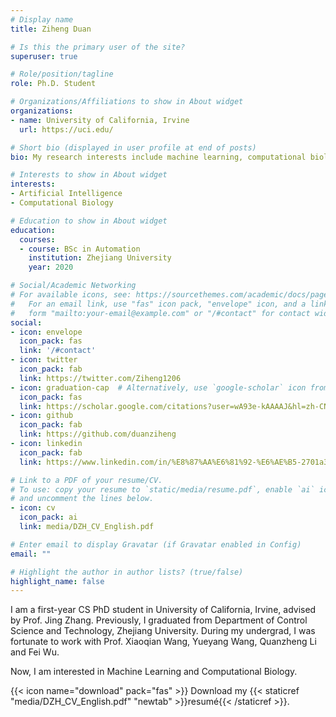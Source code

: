 ```yaml
---
# Display name
title: Ziheng Duan

# Is this the primary user of the site?
superuser: true

# Role/position/tagline
role: Ph.D. Student

# Organizations/Affiliations to show in About widget
organizations:
- name: University of California, Irvine
  url: https://uci.edu/

# Short bio (displayed in user profile at end of posts)
bio: My research interests include machine learning, computational biology and graph neural network.

# Interests to show in About widget
interests:
- Artificial Intelligence
- Computational Biology

# Education to show in About widget
education:
  courses:
  - course: BSc in Automation
    institution: Zhejiang University
    year: 2020

# Social/Academic Networking
# For available icons, see: https://sourcethemes.com/academic/docs/page-builder/#icons
#   For an email link, use "fas" icon pack, "envelope" icon, and a link in the
#   form "mailto:your-email@example.com" or "/#contact" for contact widget.
social:
- icon: envelope
  icon_pack: fas
  link: '/#contact'
- icon: twitter
  icon_pack: fab
  link: https://twitter.com/Ziheng1206
- icon: graduation-cap  # Alternatively, use `google-scholar` icon from `ai` icon pack
  icon_pack: fas
  link: https://scholar.google.com/citations?user=wA93e-kAAAAJ&hl=zh-CN
- icon: github
  icon_pack: fab
  link: https://github.com/duanziheng
- icon: linkedin
  icon_pack: fab
  link: https://www.linkedin.com/in/%E8%87%AA%E6%81%92-%E6%AE%B5-2701a319b/

# Link to a PDF of your resume/CV.
# To use: copy your resume to `static/media/resume.pdf`, enable `ai` icons in `params.toml`, 
# and uncomment the lines below.
- icon: cv
  icon_pack: ai
  link: media/DZH_CV_English.pdf

# Enter email to display Gravatar (if Gravatar enabled in Config)
email: ""

# Highlight the author in author lists? (true/false)
highlight_name: false
---
```


I am a first-year CS PhD student in University of California, Irvine, advised by Prof. Jing Zhang. 
Previously, I graduated from Department of Control Science and Technology, Zhejiang University. 
During my undergrad, I was fortunate to work with Prof. Xiaoqian Wang, Yueyang Wang, Quanzheng Li and Fei Wu. 

Now, I am interested in Machine Learning and Computational Biology.

{{< icon name="download" pack="fas" >}} Download my {{< staticref "media/DZH_CV_English.pdf" "newtab" >}}resumé{{< /staticref >}}.
